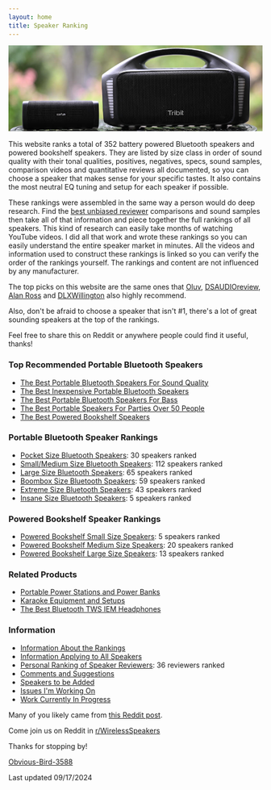 ```yaml
---
layout: home
title: Speaker Ranking
---
```


![Earfun Uboom L and Tribit Stormbox Blast](/assets/img/uboomlblast.jpg)

This website ranks a total of 352 battery powered Bluetooth speakers and powered bookshelf speakers. They are listed by size class in order of sound quality with their tonal qualities, positives, negatives, specs, sound samples, comparison videos and quantitative reviews all documented, so you can choose a speaker that makes sense for your specific tastes. It also contains the most neutral EQ tuning and setup for each speaker if possible.

These rankings were assembled in the same way a person would do deep research. Find the [best unbiased reviewer](/personal-ranking-of-speaker-reviewers/) comparisons and sound samples then take all of that information and piece together the full rankings of all speakers. This kind of research can easily take months of watching YouTube videos. I did all that work and wrote these rankings so you can easily understand the entire speaker market in minutes. All the videos and information used to construct these rankings is linked so you can verify the order of the rankings yourself. The rankings and content are not influenced by any manufacturer. 

The top picks on this website are the same ones that [Oluv](https://www.patreon.com/oluvsone), [DSAUDIOreview](https://www.youtube.com/@DSAUDIOreview), [Alan Ross](https://www.youtube.com/c/alanrossreviews) and [DLXWillington](https://www.youtube.com/@DLXWillington) also highly recommend.

Also, don't be afraid to choose a speaker that isn't #1, there's a lot of great sounding speakers at the top of the rankings.

Feel free to share this on Reddit or anywhere people could find it useful, thanks!

### Top Recommended Portable Bluetooth Speakers

- [The Best Portable Bluetooth Speakers For Sound Quality](/top-recommended/)
- [The Best Inexpensive Portable Bluetooth Speakers](/top-recommended-inexpensive/)
- [The Best Portable Bluetooth Speakers For Bass](/top-recommended-bass/)
- [The Best Portable Speakers For Parties Over 50 People](/portable-party-speakers/)
- [The Best Powered Bookshelf Speakers](/bookshelf-top-recommended/)

### Portable Bluetooth Speaker Rankings

- [Pocket Size Bluetooth Speakers](/pocket-size/): 30 speakers ranked
- [Small/Medium Size Bluetooth Speakers](/small-medium-size/): 112 speakers ranked
- [Large Size Bluetooth Speakers](/large-size/): 65 speakers ranked
- [Boombox Size Bluetooth Speakers](/boombox-size/): 59 speakers ranked
- [Extreme Size Bluetooth Speakers](/extreme-size/): 43 speakers ranked
- [Insane Size Bluetooth Speakers](/insane-size/): 5 speakers ranked

### Powered Bookshelf Speaker Rankings

- [Powered Bookshelf Small Size Speakers](/bookshelf-small/): 5 speakers ranked
- [Powered Bookshelf Medium Size Speakers](/bookshelf-medium/): 20 speakers ranked
- [Powered Bookshelf Large Size Speakers](/bookshelf-large/): 13 speakers ranked

### Related Products

- [Portable Power Stations and Power Banks](/portable-power-stations/)
- [Karaoke Equipment and Setups](/karaoke-setups/)
- [The Best Bluetooth TWS IEM Headphones](/best-bluetooth-tws-iems/)

### Information

- [Information About the Rankings](/information-about-the-rankings/)
- [Information Applying to All Speakers](/information-applying-to-all-speakers/)
- [Personal Ranking of Speaker Reviewers](/personal-ranking-of-speaker-reviewers/): 36 reviewers ranked
- [Comments and Suggestions](/comments-suggestions/)
- [Speakers to be Added](/speakers-to-be-added/)
- [Issues I'm Working On](/issues-im-working-on/)
- [Work Currently In Progress](/work-currently-in-progress/)

Many of you likely came from [this Reddit post](https://www.reddit.com/r/WirelessSpeakers/comments/16zs2ol/ranking_all_battery_powered_wireless_speakers/). 

Come join us on Reddit in [r/WirelessSpeakers](https://www.reddit.com/r/WirelessSpeakers/)

Thanks for stopping by!

[Obvious-Bird-3588](https://www.reddit.com/user/Obvious-Bird-3588)

Last updated 09/17/2024
